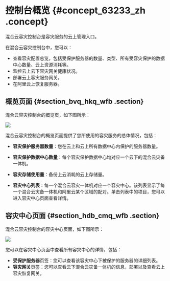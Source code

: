 # 控制台概览 {#concept_63233_zh .concept}

混合云容灾控制台是容灾服务的云上管理入口。

在混合云容灾控制台中，您可以：

-   查看容灾配置总览，包括受保护服务器的数量、类型、所有受容灾保护的数据中心数量、云上资源消耗等。
-   监控云上云下容灾网关健康状况。
-   部署云上容灾服务网关。
-   在阿里云上恢复服务器。

## 概览页面 {#section_bvq_hkq_wfb .section}

混合云容灾控制台的概览页，如下图所示：

 ![](http://static-aliyun-doc.oss-cn-hangzhou.aliyuncs.com/assets/img/64145/155849320832748_zh-CN.png) 

混合云容灾控制台的概览页面提供了您所使用的容灾服务的总体情况，包括：

-   **容灾保护服务器数量**：您在云上和云上所有数据中心内保护的服务器数量。

-   **容灾保护数据中心数量**：每个容灾保护数据中心均对应一个云下的混合云灾备一体机。

-   **容灾存储使用量**：备份上云消耗的云上存储量。

-   **容灾中心列表**：每一个混合云容灾一体机对应一个容灾中心。该列表显示了每一个混合云灾备一体机和阿里云某个区域的配对。单击列表中的项目，您可以进入容灾中心页面查看详情。


## 容灾中心页面 {#section_hdb_cmq_wfb .section}

混合云容灾控制台的容灾中心页面，如下图所示：

![](http://static-aliyun-doc.oss-cn-hangzhou.aliyuncs.com/assets/img/64145/155849320832753_zh-CN.png)

您可以在容灾中心页面中查看所有容灾中心的详情，包括：

-   **受保护服务器**页签：您可以查看该容灾中心下被保护的服务器的详细列表。
-   **容灾网关**页签：您可以查看云下混合云灾备一体机的信息，部署以及查看云上容灾恢复网关。

